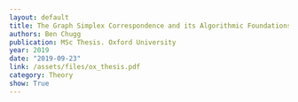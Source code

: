 ```yaml
---
layout: default
title: The Graph Simplex Correspondence and its Algorithmic Foundations
authors: Ben Chugg
publication: MSc Thesis. Oxford University
year: 2019 
date: "2019-09-23"
link: /assets/files/ox_thesis.pdf
category: Theory
show: True
---
```


